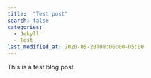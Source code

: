 ```yaml
---
title:  "Test post"
search: false
categories: 
  - Jekyll
  - Test
last_modified_at: 2020-05-20T08:06:00-05:00
---
```


This is a test blog post.